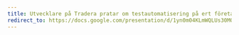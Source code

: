 ```yaml
---
title: Utvecklare på Tradera pratar om testautomatisering på ert företag
redirect_to: https://docs.google.com/presentation/d/1yn0m04KLmWQLUs30MQt_KhPpUd8D9MozhNC9pFBlRO4/edit?usp=sharing
---
```

